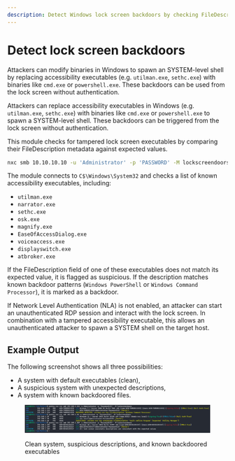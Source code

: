 ```yaml
---
description: Detect Windows lock screen backdoors by checking FileDescriptions of accessibility binaries.
---
```


# Detect lock screen backdoors

Attackers can modify binaries in Windows to spawn an SYSTEM-level shell by replacing accessibility executables (e.g. `utilman.exe`, `sethc.exe`) with binaries like `cmd.exe` or `powershell.exe`. These backdoors can be used from the lock screen without authentication.

Attackers can replace accessibility executables in Windows (e.g. `utilman.exe`, `sethc.exe`) with binaries like `cmd.exe` or `powershell.exe` to spawn a SYSTEM-level shell. These backdoors can be triggered from the lock screen without authentication.

This module checks for tampered lock screen executables by comparing their FileDescription metadata against expected values.

```bash
nxc smb 10.10.10.10 -u 'Administrator' -p 'PASSWORD' -M lockscreendoors
```

The module connects to `C$\Windows\System32` and checks a list of known accessibility executables, including:

- `utilman.exe`
- `narrator.exe`
- `sethc.exe`
- `osk.exe`
- `magnify.exe`
- `EaseOfAccessDialog.exe`
- `voiceaccess.exe`
- `displayswitch.exe`
- `atbroker.exe`

If the FileDescription field of one of these executables does not match its expected value, it is flagged as suspicious. If the description matches known backdoor patterns (`Windows PowerShell` or `Windows Command Processor`), it is marked as a backdoor.

If Network Level Authentication (NLA) is not enabled, an attacker can start an unauthenticated RDP session and interact with the lock screen. In combination with a tampered accessibility executable, this allows an unauthenticated attacker to spawn a SYSTEM shell on the target host.

## Example Output

The following screenshot shows all three possibilities:

* A system with default executables (clean),
* A suspicious system with unexpected descriptions,
* A system with known backdoored files.

<figure><img src="../../.gitbook/assets/lockscreendoors.png" alt=""><figcaption><p>Clean system, suspicious descriptions, and known backdoored executables</p></figcaption></figure>
